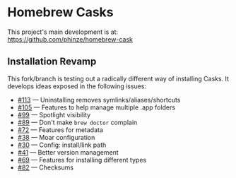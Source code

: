 Homebrew Casks
==============

This project's main development is at:
https://github.com/phinze/homebrew-cask


Installation Revamp
-------------------

This fork/branch is testing out a radically different way
of installing Casks. It develops ideas exposed in the
following issues:

- [#113](https://github.com/phinze/homebrew-cask/issues/113) — Uninstalling removes symlinks/aliases/shortcuts
- [#105](https://github.com/phinze/homebrew-cask/issues/105) — Features to help manage multiple .app folders
- [#99](https://github.com/phinze/homebrew-cask/issues/99)   — Spotlight visibility
- [#89](https://github.com/phinze/homebrew-cask/issues/89)   — Don't make `brew doctor` complain
- [#72](https://github.com/phinze/homebrew-cask/issues/72)   — Features for metadata
- [#38](https://github.com/phinze/homebrew-cask/issues/38)   — Moar configuration
- [#30](https://github.com/phinze/homebrew-cask/pull/30)     — Config: install/link path
- [#41](https://github.com/phinze/homebrew-cask/issues/41)   — Better version management
- [#69](https://github.com/phinze/homebrew-cask/issues/69)   — Features for installing different types
- [#82](https://github.com/phinze/homebrew-cask/issues/82)   — Checksums
